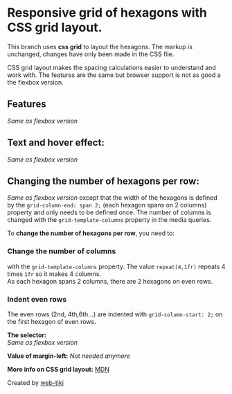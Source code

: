 
# Responsive grid of hexagons with CSS grid layout.
This branch uses **css grid** to layout the hexagons. The markup is unchanged, changes have only been made in the CSS file.

CSS grid layout makes the spacing calculations easier to understand and work with.
The features are the same but browser support is not as good a the flexbox version.

## Features
*Same as flexbox version*

## Text and hover effect:
*Same as flexbox version*

## Changing the number of hexagons per row:
*Same as flexbox version* except that the width of the hexagons is defined by the `grid-column-end: span 2;` (each hexagon spans on 2 columns) property and only needs to be defined once. The number of columns is changed with the `grid-template-columns` property in the media queries.

To **change the number of hexagons per row**, you need to:

### Change the number of columns

with the `grid-template-columns` property. 
The value `repeat(4,1fr)` repeats 4 times `1fr` so it makes 4 columns.   
As each hexagon spans 2 columns, there are 2 hexagons on even rows.


### Indent even rows
The even rows (2nd, 4th,6th...) are indented with `grid-column-start: 2;` on the first hexagon of even rows.

**The selector:**  
*Same as flexbox version*

**Value of margin-left:**
*Not needed anymore*

**More info on CSS grid layout:** [MDN](https://developer.mozilla.org/en-US/docs/Web/CSS/CSS_Grid_Layout)


Created by [web-tiki](https://web-tiki.com)
